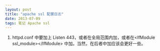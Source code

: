 ```yaml
---
layout: post
title: "apache ssl 配置日志"
date: 2013-07-09
tags: 笔记 Apache ssl
---
```


1. httpd.conf 中要加上 Listen 443，或者在全局范围内加，或者在&lt;IfModule ssl_module&gt;&lt;/IfModule&gt; 中加。当然，在后者中加应该会更好一些。
